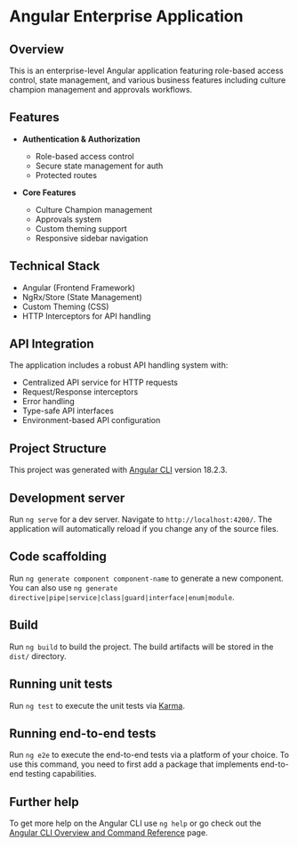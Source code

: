 # Angular Enterprise Application

## Overview
This is an enterprise-level Angular application featuring role-based access control, state management, and various business features including culture champion management and approvals workflows.

## Features
- **Authentication & Authorization**
  - Role-based access control
  - Secure state management for auth
  - Protected routes

- **Core Features**
  - Culture Champion management
  - Approvals system
  - Custom theming support
  - Responsive sidebar navigation

## Technical Stack
- Angular (Frontend Framework)
- NgRx/Store (State Management)
- Custom Theming (CSS)
- HTTP Interceptors for API handling

## API Integration
The application includes a robust API handling system with:
- Centralized API service for HTTP requests
- Request/Response interceptors
- Error handling
- Type-safe API interfaces
- Environment-based API configuration

## Project Structure

This project was generated with [Angular CLI](https://github.com/angular/angular-cli) version 18.2.3.

## Development server

Run `ng serve` for a dev server. Navigate to `http://localhost:4200/`. The application will automatically reload if you change any of the source files.

## Code scaffolding

Run `ng generate component component-name` to generate a new component. You can also use `ng generate directive|pipe|service|class|guard|interface|enum|module`.

## Build

Run `ng build` to build the project. The build artifacts will be stored in the `dist/` directory.

## Running unit tests

Run `ng test` to execute the unit tests via [Karma](https://karma-runner.github.io).

## Running end-to-end tests

Run `ng e2e` to execute the end-to-end tests via a platform of your choice. To use this command, you need to first add a package that implements end-to-end testing capabilities.

## Further help

To get more help on the Angular CLI use `ng help` or go check out the [Angular CLI Overview and Command Reference](https://angular.dev/tools/cli) page.
